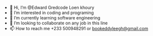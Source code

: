 - 👋 Hi, I’m @Edward Gredcode Loen khoury
- 👀 I’m interested in coding and programing
- 🌱 I’m currently learning software engineering
- 💞️ I’m looking to collaborate on any job in this line
- 📫 How to reach me +233 500948291 or bookeddyleegh@gmail.com

<!---
Eddyleegh/Mrtechlee is a ✨ special ✨ repository because its `README.md` (this file) appears on your GitHub profile.
You can click the Preview link to take a look at your changes.
--->
